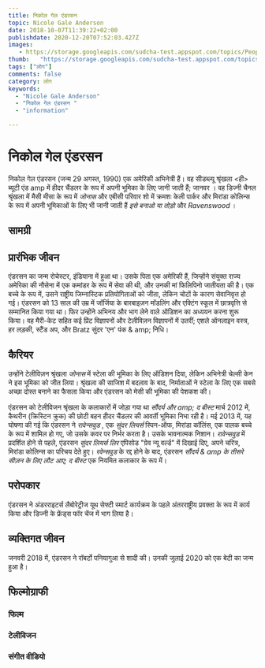 ```yaml
---
title: निकोल गेल एंडरसन 
topic: Nicole Gale Anderson
date: 2018-10-07T11:39:22+02:00
publishdate: 2020-12-20T07:52:03.427Z
images: 
   - https://storage.googleapis.com/sudcha-test.appspot.com/topics/People/nicole_gale_anderson/1.jpeg
thumb:   "https://storage.googleapis.com/sudcha-test.appspot.com/topics/People/nicole_gale_anderson/thumb.jpeg"
tags: ["लोग"]
comments: false
category: लोग
keywords: 
  - "Nicole Gale Anderson"
  - "निकोल गेल एंडरसन "
  - "information"

---
```

<h1> निकोल गेल एंडरसन </h1> <p> </p> <p> निकोल गेल एंडरसन (जन्म 29 अगस्त, 1990) एक अमेरिकी अभिनेत्री हैं। वह सीडब्ल्यू श्रृंखला <ही> ब्यूटी एंड amp में हीदर चैंडलर के रूप में अपनी भूमिका के लिए जानी जाती हैं; जानवर </i>। वह डिज्नी चैनल श्रृंखला में मैसी मीसा के रूप में <i> जोनास </i> और एबीसी परिवार शो में क्रमशः केली पार्कर और मिरांडा कोलिन्स के रूप में अपनी भूमिकाओं के लिए भी जानी जाती हैं <i> इसे बनाओ या तोड़ो </i> और <i> Ravenswood </i>। </p> <h2> सामग्री </h2> <h2> प्रारंभिक जीवन </h2> <p> एंडरसन का जन्म रोचेस्टर, इंडियाना में हुआ था। उसके पिता एक अमेरिकी हैं, जिन्होंने संयुक्त राज्य अमेरिका की नौसेना में एक कमांडर के रूप में सेवा की थी, और उनकी मां फिलिपिनो जातीयता की है। एक बच्चे के रूप में, उसने राष्ट्रीय जिम्नास्टिक प्रतियोगिताओं को जीता, लेकिन चोटों के कारण सेवानिवृत्त हो गई। एंडरसन को 13 साल की उम्र में जॉर्जिया के बारबाइज़न मॉडलिंग और एक्टिंग स्कूल में छात्रवृत्ति से सम्मानित किया गया था। फिर उन्होंने अभिनय और भाग लेने वाले ऑडिशन का अध्ययन करना शुरू किया। वह मैरी-केट सहित कई प्रिंट विज्ञापनों और टेलीविज़न विज्ञापनों में उतरीं; एशले ऑनलाइन वस्त्र, हर लड़की, स्टैंड अप, और Bratz सुंदर 'एन' पंक & amp; निधि। </p> <h2> कैरियर </h2> <p> उन्होंने टेलीविज़न श्रृंखला <i> जोनास </i> में स्टेला की भूमिका के लिए ऑडिशन दिया, लेकिन अभिनेत्री चेल्सी केन ने इस भूमिका को जीत लिया। श्रृंखला की साजिश में बदलाव के बाद, निर्माताओं ने स्टेला के लिए एक सबसे अच्छा दोस्त बनाने का फैसला किया और एंडरसन को मेसी की भूमिका की पेशकश की। </p> <p> एंडरसन को टेलीविजन श्रृंखला के कलाकारों में जोड़ा गया था <i> सौंदर्य और amp; द बीस्ट </i> मार्च 2012 में, कैथरीन (क्रिस्टिन क्रुक) की छोटी बहन हीदर चैंडलर की आवर्ती भूमिका निभा रही है। मई 2013 में, यह घोषणा की गई कि एंडरसन ने <i> रावेन्सवुड </i>, एक <i> सुंदर लियर्स </i> स्पिन-ऑफ, मिरांडा कॉलिंस, एक पालक बच्चे के रूप में शामिल हो गए, जो उसके कवर पर निर्भर करता है। उसके भावनात्मक निशान। <I> रावेन्सवुड </i> में प्रदर्शित होने से पहले, एंडरसन <i> सुंदर लियर्स लिर </i> एपिसोड "ग्रेव न्यू वर्ल्ड" में दिखाई दिए, अपने चरित्र, मिरांडा कोलिन्स का परिचय देते हुए। <I> रवेन्सवुड </i> के रद्द होने के बाद, एंडरसन <i> सौंदर्य & amp के तीसरे सीज़न के लिए लौट आए; द बीस्ट </i> एक नियमित कलाकार के रूप में। </p> <h2> परोपकार </h2> <p> एंडरसन ने अंडरराइटर्स लैबोरेट्रीज यूथ सेफ्टी स्मार्ट कार्यक्रम के पहले अंतरराष्ट्रीय प्रवक्ता के रूप में कार्य किया और डिज्नी के फ्रेंड्स फॉर चेंज में भाग लिया है। </p> <h2> व्यक्तिगत जीवन </h2> <p> जनवरी 2018 में, एंडरसन ने रॉबर्टो पनियागुआ से शादी की। उनकी जुलाई 2020 को एक बेटी का जन्म हुआ है। </p> <h2> फिल्मोग्राफी </h2> <h3> फिल्म </h3> <h3> टेलीविजन </h3> <h3> संगीत वीडियो </h3> 